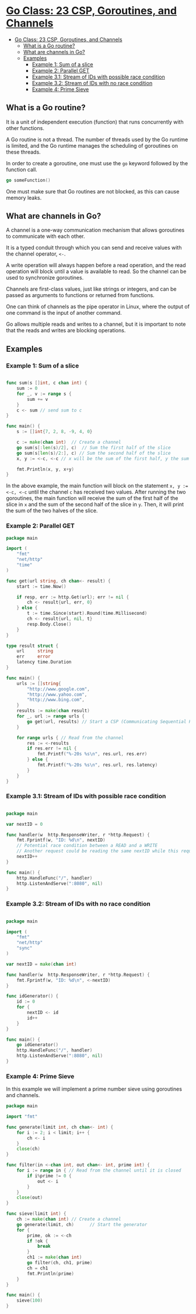 # [Go Class: 23 CSP, Goroutines, and Channels](https://www.youtube.com/watch?v=zJd7Dvg3XCk&list=PLoILbKo9rG3skRCj37Kn5Zj803hhiuRK6&index=23)

- [Go Class: 23 CSP, Goroutines, and Channels](#go-class-23-csp-goroutines-and-channels)
  - [What is a Go routine?](#what-is-a-go-routine)
  - [What are channels in Go?](#what-are-channels-in-go)
  - [Examples](#examples)
    - [Example 1: Sum of a slice](#example-1-sum-of-a-slice)
    - [Example 2: Parallel GET](#example-2-parallel-get)
    - [Example 3.1: Stream of IDs with possible race condition](#example-31-stream-of-ids-with-possible-race-condition)
    - [Example 3.2: Stream of IDs with no race condition](#example-32-stream-of-ids-with-no-race-condition)
    - [Example 4: Prime Sieve](#example-4-prime-sieve)

## What is a Go routine?

It is a unit of independent execution (function) that runs concurrently with other functions.

A Go routine is not a thread. The number of threads used by the Go runtime is limited, and the Go runtime manages the scheduling of goroutines on these threads.

In order to create a goroutine, one must use the `go` keyword followed by the function call.

```go
go someFunction()
```

One must make sure that Go routines are not blocked, as this can cause memory leaks.

## What are channels in Go?

A channel is a one-way communication mechanism that allows goroutines to communicate with each other.

It is a typed conduit through which you can send and receive values with the channel operator, `<-`.

A write operation will always happen before a read operation, and the read operation will block until a value is available to read. So the channel can be used to synchronize goroutines.

Channels are first-class values, just like strings or integers, and can be passed as arguments to functions or returned from functions.

One can think of channels as the pipe operator in Linux, where the output of one command is the input of another command.

Go allows multiple reads and writes to a channel, but it is important to note that the reads and writes are blocking operations.

## Examples

### Example 1: Sum of a slice

```go

func sum(s []int, c chan int) {
    sum := 0
    for _, v := range s {
        sum += v
    }
    c <- sum // send sum to c
}

func main() {
    s := []int{7, 2, 8, -9, 4, 0}

    c := make(chan int)  // Create a channel
    go sum(s[:len(s)/2], c)  // Sum the first half of the slice
    go sum(s[len(s)/2:], c) // Sum the second half of the slice
    x, y := <-c, <-c // x will be the sum of the first half, y the sum of the second half

    fmt.Println(x, y, x+y)
}
```

In the above example, the main function will block on the statement `x, y := <-c, <-c` until the channel `c` has received two values.
After running the two goroutines, the main function will receive the sum of the first half of the slice in `x` and the sum of the second half of the slice in `y`.
Then, it will print the sum of the two halves of the slice.

### Example 2: Parallel GET

```go
package main

import (
	"fmt"
	"net/http"
	"time"
)

func get(url string, ch chan<- result) {
	start := time.Now()

	if resp, err := http.Get(url); err != nil {
		ch <- result{url, err, 0}
	} else {
		t := time.Since(start).Round(time.Millisecond)
		ch <- result{url, nil, t}
		resp.Body.Close()
	}
}

type result struct {
	url     string
	err     error
	latency time.Duration
}

func main() {
	urls := []string{
		"http://www.google.com",
		"http://www.yahoo.com",
		"http://www.bing.com",
	}
	results := make(chan result)
	for _, url := range urls {
		go get(url, results) // Start a CSP (Communicating Sequential Process)
	}

	for range urls { // Read from the channel
		res := <-results
		if res.err != nil {
			fmt.Printf("%-20s %s\n", res.url, res.err)
		} else {
			fmt.Printf("%-20s %s\n", res.url, res.latency)
		}
	}
}
```

### Example 3.1: Stream of IDs with possible race condition

```go

package main

var nextID = 0

func handler(w  http.ResponseWriter, r *http.Request) {
    fmt.Fprintf(w, "ID: %d\n", nextID)
    // Potential race condition between a READ and a WRITE
    // Another request could be reading the same nextID while this request is writing to it
    nextID++
}

func main() {
    http.HandleFunc("/", handler)
    http.ListenAndServe(":8080", nil)
}
```

### Example 3.2: Stream of IDs with no race condition

```go

package main

import (
    "fmt"
    "net/http"
    "sync"
)

var nextID = make(chan int)

func handler(w  http.ResponseWriter, r *http.Request) {
    fmt.Fprintf(w, "ID: %d\n", <-nextID)
}

func idGenerator() {
    id := 0
    for {
        nextID <- id
        id++
    }
}

func main() {
    go idGenerator()
    http.HandleFunc("/", handler)
    http.ListenAndServe(":8080", nil)
}
```

### Example 4: Prime Sieve

In this example we will implement a prime number sieve using goroutines and channels.

```go
package main

import "fmt"

func generate(limit int, ch chan<- int) {
	for i := 2; i < limit; i++ {
		ch <- i
	}
	close(ch)
}

func filter(in <-chan int, out chan<- int, prime int) {
	for i := range in { // Read from the channel until it is closed
		if i%prime != 0 {
			out <- i
		}
	}
	close(out)
}

func sieve(limit int) {
	ch := make(chan int) // Create a channel
	go generate(limit, ch)      // Start the generator
	for {
		prime, ok := <-ch
		if !ok {
			break
		}
		ch1 := make(chan int)
		go filter(ch, ch1, prime)
		ch = ch1
		fmt.Println(prime)
	}
}

func main() {
	sieve(100)
}
```
